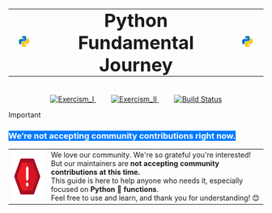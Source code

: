 <table align="center" style="font-size:36px;">
  <tr>
    <td><img src="figures/Python.png" alt="Imagem Início" width="70" /></td>
    <td align="center" style="font-size:36px; font-weight:bold; padding: 0 20px;">Python Fundamental Journey</td>
    <td><img src="figures/Python.png" alt="Imagem Fim" width="70" /></td>
  </tr>
</table>

<div align="center" style="margin-top: 15px;">
  <a href="https://exercism.org" style="margin:0 15px;">
    <img src="https://img.shields.io/badge/Exercism--Built-9101FF?logo=python&logoColor=FFDF58&labelColor=3D7AAB&label=Python%203.11%20Powered" alt="Exercism_I" />
  </a>
  <a href="https://exercism.org/blog/freeing-our-maintainers" style="margin:0 15px;">
    <img src="https://img.shields.io/badge/PAUSED-C73D4E?labelColor=3D454D&label=Contributions" alt="Exercism_II" />
  </a>
  <a href="https://github.com/Francionlj/pyfundamentals-journey/actions" style="margin:0 15px;">
    <img src="https://github.com/Francionlj/pyfundamentals-journey/actions/workflows/CI.yml/badge.svg" alt="Build Status" />
  </a>
</div>





> [!IMPORTANT]
> <h3><mark style="background-color:#007BFF; color:white;"><b>We’re not accepting community contributions right now.</b></mark></h3>
> <table>
>   <tr>
>     <td>
>       <img align="left" width="95" height="95" src="figures/attention.png" alt="Atenção" />
>     </td>
>     <td style="padding-left: 10px;">
>       We love our community. We're so grateful you're interested!<br />
>       But our maintainers are <b>not accepting community contributions at this time.</b><br />
>       This guide is here to help anyone who needs it, especially focused on <b>Python 🐍 functions</b>.<br />
>       Feel free to use and learn, and thank you for understanding! 😊
>     </td>
>   </tr>
> </table>
>
> <br>

